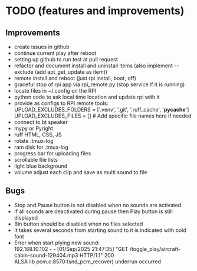 # TODO (features and improvements)

## Improvements

- create issues in github
- continue current play after reboot
- setting up github to run test at pull request
- refactor and document install and uninstall items (also implement --exclude (add apt_get_update as item))
- remote install and reboot (just rpi install, boot, off)
- graceful stop of rpi app via rpi_remote.py (stop service if it is running)
- locate files in ~/.config on the RPI
- python code to ask local time location and update rpi with it
- provide as configs to RPI remote tools:<br>
UPLOAD_EXCLUDES_FOLDERS = ['.venv', '.git', '.ruff_cache', '__pycache__']<br>
UPLOAD_EXCLUDES_FILES = []  # Add specific file names here if needed
- connect to bt speaker
- mypy or Pyright
- ruff HTML, CSS, JS
- rotate .tmux-log
- ram disk for .tmux-log
- progress bar for uploading files
- scrollable file lists
- light blue background
- volume adjust each clip and save as multi sound to file

## Bugs

- Stop and Pause button is not disabled when no sounds are activated
- If all sounds are deactivated during pause then Play button is still displayed
- Bin button should be disabled when no files selected
- It takes several seconds from starting sound to it is indicated with bold font
- Error when start plying new sound:<br>
192.168.10.102 - - [01/Sep/2025 21:47:35] "GET /toggle_play/aircraft-cabin-sound-129404.mp3 HTTP/1.1" 200<br>
ALSA lib pcm.c:8570:(snd_pcm_recover) underrun occurred
